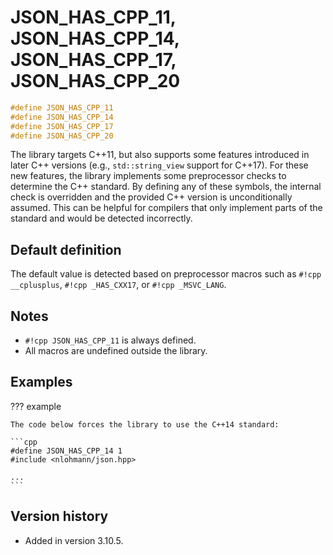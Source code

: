 # JSON_HAS_CPP_11, JSON_HAS_CPP_14, JSON_HAS_CPP_17, JSON_HAS_CPP_20

```cpp
#define JSON_HAS_CPP_11
#define JSON_HAS_CPP_14
#define JSON_HAS_CPP_17
#define JSON_HAS_CPP_20
```

The library targets C++11, but also supports some features introduced in later C++ versions (e.g., `std::string_view`
support for C++17). For these new features, the library implements some preprocessor checks to determine the C++
standard. By defining any of these symbols, the internal check is overridden and the provided C++ version is
unconditionally assumed. This can be helpful for compilers that only implement parts of the standard and would be
detected incorrectly.

## Default definition

The default value is detected based on preprocessor macros such as `#!cpp __cplusplus`, `#!cpp _HAS_CXX17`, or
`#!cpp _MSVC_LANG`.

## Notes

- `#!cpp JSON_HAS_CPP_11` is always defined.
- All macros are undefined outside the library.

## Examples

??? example

    The code below forces the library to use the C++14 standard:

    ```cpp
    #define JSON_HAS_CPP_14 1
    #include <nlohmann/json.hpp>

    ...
    ```

## Version history

- Added in version 3.10.5.
